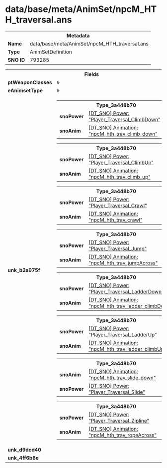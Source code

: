 <h1>data/base/meta/AnimSet/npcM_HTH_traversal.ans</h1><table><tr><th colspan="100%">Metadata</th></tr><tr><td><b>Name</b></td><td>data/base/meta/AnimSet/npcM_HTH_traversal.ans</td></tr><tr><td><b>Type</b></td><td>AnimSetDefinition</td></tr><tr><td><b>SNO ID</b></td><td>793285</td></tr></table>

<table><tr><th colspan="100%">Fields</th></tr><tr><td><b>ptWeaponClasses</b></td><td><code>0</code>
</td></tr><tr><td><b>eAnimsetType</b></td><td><code>0</code></td></tr><tr><td><b>unk_b2a975f</b></td><td><table><tr><th colspan="100%">Type_3a448b70</th></tr><tr><td><b>snoPower</b></td><td><a href="..\Power\Player_Traversal_ClimbDown.pow.md">[DT_SNO] Power: "Player_Traversal_ClimbDown"</a></td></tr><tr><td><b>snoAnim</b></td><td><a href="..\Anim\npcM_hth_trav_climb_down.ani.md">[DT_SNO] Animation: "npcM_hth_trav_climb_down"</a></td></tr></table>


<table><tr><th colspan="100%">Type_3a448b70</th></tr><tr><td><b>snoPower</b></td><td><a href="..\Power\Player_Traversal_ClimbUp.pow.md">[DT_SNO] Power: "Player_Traversal_ClimbUp"</a></td></tr><tr><td><b>snoAnim</b></td><td><a href="..\Anim\npcM_hth_trav_climb_up.ani.md">[DT_SNO] Animation: "npcM_hth_trav_climb_up"</a></td></tr></table>


<table><tr><th colspan="100%">Type_3a448b70</th></tr><tr><td><b>snoPower</b></td><td><a href="..\Power\Player_Traversal_Crawl.pow.md">[DT_SNO] Power: "Player_Traversal_Crawl"</a></td></tr><tr><td><b>snoAnim</b></td><td><a href="..\Anim\npcM_hth_trav_crawl.ani.md">[DT_SNO] Animation: "npcM_hth_trav_crawl"</a></td></tr></table>


<table><tr><th colspan="100%">Type_3a448b70</th></tr><tr><td><b>snoPower</b></td><td><a href="..\Power\Player_Traversal_Jump.pow.md">[DT_SNO] Power: "Player_Traversal_Jump"</a></td></tr><tr><td><b>snoAnim</b></td><td><a href="..\Anim\npcM_hth_trav_jumpAcross.ani.md">[DT_SNO] Animation: "npcM_hth_trav_jumpAcross"</a></td></tr></table>


<table><tr><th colspan="100%">Type_3a448b70</th></tr><tr><td><b>snoPower</b></td><td><a href="..\Power\Player_Traversal_LadderDown.pow.md">[DT_SNO] Power: "Player_Traversal_LadderDown"</a></td></tr><tr><td><b>snoAnim</b></td><td><a href="..\Anim\npcM_hth_trav_ladder_climbDown.ani.md">[DT_SNO] Animation: "npcM_hth_trav_ladder_climbDown"</a></td></tr></table>


<table><tr><th colspan="100%">Type_3a448b70</th></tr><tr><td><b>snoPower</b></td><td><a href="..\Power\Player_Traversal_LadderUp.pow.md">[DT_SNO] Power: "Player_Traversal_LadderUp"</a></td></tr><tr><td><b>snoAnim</b></td><td><a href="..\Anim\npcM_hth_trav_ladder_climbUp.ani.md">[DT_SNO] Animation: "npcM_hth_trav_ladder_climbUp"</a></td></tr></table>


<table><tr><th colspan="100%">Type_3a448b70</th></tr><tr><td><b>snoAnim</b></td><td><a href="..\Anim\npcM_hth_trav_slide_down.ani.md">[DT_SNO] Animation: "npcM_hth_trav_slide_down"</a></td></tr><tr><td><b>snoPower</b></td><td><a href="..\Power\Player_Traversal_Slide.pow.md">[DT_SNO] Power: "Player_Traversal_Slide"</a></td></tr></table>


<table><tr><th colspan="100%">Type_3a448b70</th></tr><tr><td><b>snoPower</b></td><td><a href="..\Power\Player_Traversal_Zipline.pow.md">[DT_SNO] Power: "Player_Traversal_Zipline"</a></td></tr><tr><td><b>snoAnim</b></td><td><a href="..\Anim\npcM_hth_trav_ropeAcross.ani.md">[DT_SNO] Animation: "npcM_hth_trav_ropeAcross"</a></td></tr></table>


</td></tr><tr><td><b>unk_d9dcd40</b></td><td></td></tr><tr><td><b>unk_4ff6b8e</b></td><td></td></tr></table>


